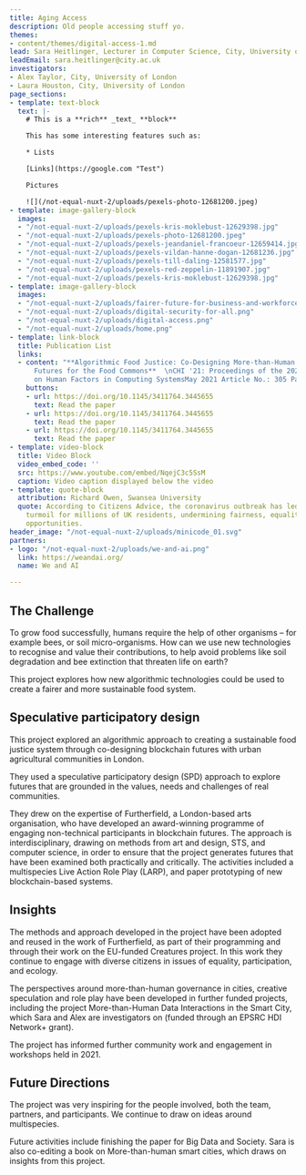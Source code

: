 ```yaml
---
title: Aging Access
description: Old people accessing stuff yo.
themes:
- content/themes/digital-access-1.md
lead: Sara Heitlinger, Lecturer in Computer Science, City, University of London
leadEmail: sara.heitlinger@city.ac.uk
investigators:
- Alex Taylor, City, University of London
- Laura Houston, City, University of London
page_sections:
- template: text-block
  text: |-
    # This is a **rich** _text_ **block**

    This has some interesting features such as:

    * Lists

    [Links](https://google.com "Test")

    Pictures

    ![](/not-equal-nuxt-2/uploads/pexels-photo-12681200.jpeg)
- template: image-gallery-block
  images:
  - "/not-equal-nuxt-2/uploads/pexels-kris-moklebust-12629398.jpg"
  - "/not-equal-nuxt-2/uploads/pexels-photo-12681200.jpeg"
  - "/not-equal-nuxt-2/uploads/pexels-jeandaniel-francoeur-12659414.jpg"
  - "/not-equal-nuxt-2/uploads/pexels-vildan-hanne-dogan-12681236.jpg"
  - "/not-equal-nuxt-2/uploads/pexels-till-daling-12581577.jpg"
  - "/not-equal-nuxt-2/uploads/pexels-red-zeppelin-11891907.jpg"
  - "/not-equal-nuxt-2/uploads/pexels-kris-moklebust-12629398.jpg"
- template: image-gallery-block
  images:
  - "/not-equal-nuxt-2/uploads/fairer-future-for-business-and-workforce.png"
  - "/not-equal-nuxt-2/uploads/digital-security-for-all.png"
  - "/not-equal-nuxt-2/uploads/digital-access.png"
  - "/not-equal-nuxt-2/uploads/home.png"
- template: link-block
  title: Publication List
  links:
  - content: "**Algorithmic Food Justice: Co-Designing More-than-Human Blockchain
      Futures for the Food Commons**  \nCHI '21: Proceedings of the 2021 CHI Conference
      on Human Factors in Computing SystemsMay 2021 Article No.: 305 Pages 1–17"
    buttons:
    - url: https://doi.org/10.1145/3411764.3445655
      text: Read the paper
    - url: https://doi.org/10.1145/3411764.3445655
      text: Read the paper
    - url: https://doi.org/10.1145/3411764.3445655
      text: Read the paper
- template: video-block
  title: Video Block
  video_embed_code: ''
  src: https://www.youtube.com/embed/NqejC3c5SsM
  caption: Video caption displayed below the video
- template: quote-block
  attribution: Richard Owen, Swansea University
  quote: According to Citizens Advice, the coronavirus outbreak has led to financial
    turmoil for millions of UK residents, undermining fairness, equality, and economic
    opportunities.
header_image: "/not-equal-nuxt-2/uploads/minicode_01.svg"
partners:
- logo: "/not-equal-nuxt-2/uploads/we-and-ai.png"
  link: https://weandai.org/
  name: We and AI

---
```

## The Challenge

To grow food successfully, humans require the help of other organisms – for example bees, or soil micro-organisms. How can we use new technologies to recognise and value their contributions, to help avoid problems like soil degradation and bee extinction that threaten life on earth?

This project explores how new algorithmic technologies could be used to create a fairer and more sustainable food system.

## Speculative participatory design

This project explored an algorithmic approach to creating a sustainable food justice system through co-designing blockchain futures with urban agricultural communities in London.

They used a speculative participatory design (SPD) approach to explore futures that are grounded in the values, needs and challenges of real communities.

They drew on the expertise of Furtherfield, a London-based arts organisation, who have developed an award-winning programme of engaging non-technical participants in blockchain futures. The approach is interdisciplinary, drawing on methods from art and design, STS, and computer science, in order to ensure that the project generates futures that have been examined both practically and critically. The activities included a multispecies Live Action Role Play (LARP), and paper prototyping of new blockchain-based systems.

## Insights

The methods and approach developed in the project have been adopted and reused in the work of Furtherfield, as part of their programming and through their work on the EU-funded Creatures project. In this work they continue to engage with diverse citizens in issues of equality, participation, and ecology.

The perspectives around more-than-human governance in cities, creative speculation and role play have been developed in further funded projects, including the project More-than-Human Data Interactions in the Smart City, which Sara and Alex are investigators on (funded through an EPSRC HDI Network+ grant).

The project has informed further community work and engagement in workshops held in 2021.

## Future Directions

The project was very inspiring for the people involved, both the team, partners, and participants. We continue to draw on ideas around multispecies.

Future activities include finishing the paper for Big Data and Society. Sara is also co-editing a book on More-than-human smart cities, which draws on insights from this project.